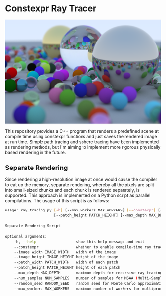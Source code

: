 # Constexpr Ray Tracer

![image](image.png)

This repository provides a C++ program that renders a predefined scene at compile time using constexpr functions and just saves the rendered image at run time. Simple path tracing and sphere tracing have been implemented as rendering methods, but I'm aiming to implement more rigorous physically based rendering in the future.

## Separate Rendering

Since rendering a high-resolution image at once would cause the compiler to eat up the memory, separate rendering, whereby all the pixels are split into small-sized chunks and each chunk is rendered separately, is supported. This approach is implemented on a Python script as parallel compilations. The usage of this script is as follows:

```bash
usage: ray_tracing.py [-h] [--max_workers MAX_WORKERS] [--constexpr] [--image_width IMAGE_WIDTH] [--image_height IMAGE_HEIGHT] [--patch_width PATCH_WIDTH]
                      [--patch_height PATCH_HEIGHT] [--max_depth MAX_DEPTH] [--num_samples NUM_SAMPLES] [--random_seed RANDOM_SEED]

Separate Rendering Script

optional arguments:
    -h, --help                  show this help message and exit
    --constexpr                 whether to enable compile-time ray tracing
    --image_width IMAGE_WIDTH   width of the image
    --image_height IMAGE_HEIGHT height of the image
    --patch_width PATCH_WIDTH   width of each patch
    --patch_height PATCH_HEIGHT height of each patch
    --max_depth MAX_DEPTH       maximum depth for recursive ray tracing
    --num_samples NUM_SAMPLES   number of samples for MSAA (Multi-Sample Anti-Aliasing)
    --random_seed RANDOM_SEED   random seed for Monte Carlo approximation
    --max_workers MAX_WORKERS   maximum number of workers for multiprocessing
```
